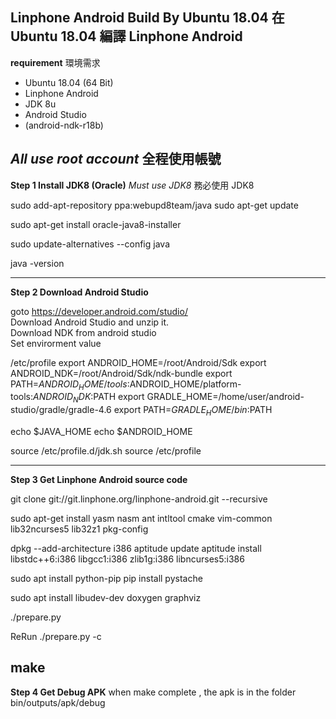 Linphone Android Build By Ubuntu 18.04
在 Ubuntu 18.04 編譯 Linphone Android
----
**requirement**
環境需求  
- Ubuntu 18.04 (64 Bit)
- Linphone Android
- JDK 8u
- Android Studio
- (android-ndk-r18b)

*All use root account*
全程使用帳號
----
**Step 1 Install JDK8 (Oracle)**
*Must use JDK8*
務必使用 JDK8    

  sudo add-apt-repository ppa:webupd8team/java
  sudo apt-get update

  sudo apt-get install oracle-java8-installer

  sudo update-alternatives --config java

  java -version

----
**Step 2 Download Android Studio**

goto https://developer.android.com/studio/  
Download Android Studio and unzip it.  
Download NDK from android studio  
Set envirorment value  

/etc/profile
  export ANDROID_HOME=/root/Android/Sdk
  export ANDROID_NDK=/root/Android/Sdk/ndk-bundle
  export PATH=$ANDROID_HOME/tools:$ANDROID_HOME/platform-tools:$ANDROID_NDK:$PATH
  export GRADLE_HOME=/home/user/android-studio/gradle/gradle-4.6
  export PATH=$GRADLE_HOME/bin:$PATH

  echo $JAVA_HOME
  echo $ANDROID_HOME

  source /etc/profile.d/jdk.sh
  source /etc/profile

----
**Step 3 Get Linphone Android source code**

  git clone git://git.linphone.org/linphone-android.git --recursive

  sudo apt-get install yasm nasm ant intltool cmake vim-common lib32ncurses5 lib32z1 pkg-config

  dpkg --add-architecture i386
  aptitude update
  aptitude install libstdc++6:i386 libgcc1:i386 zlib1g:i386 libncurses5:i386

  sudo apt install python-pip
  pip install pystache

  sudo apt install libudev-dev doxygen graphviz

./prepare.py

  ReRun
./prepare.py -c

  make
----
**Step 4 Get Debug APK**
when make complete , the apk is in the folder  
bin/outputs/apk/debug
